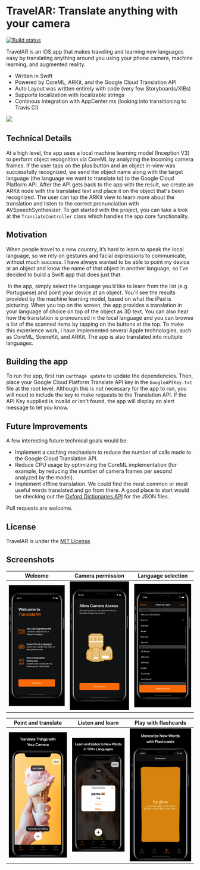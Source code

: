 # TravelAR: Translate anything with your camera
[![Build status](https://build.appcenter.ms/v0.1/apps/e0928fc1-253b-4e65-81cd-01e013fd6c0d/branches/master/badge)](https://appcenter.ms)

TravelAR is an iOS app that makes traveling and learning new languages easy by translating anything around you using your phone camera, machine learning, and augmented reality. 

* Written in Swift
* Powered by CoreML, ARKit, and the Google Cloud Translation API
* Auto Layout was written entirely with code (very few Storyboards/XIBs)
* Supports localization with localizable strings
* Continous Integration with AppCenter.ms (looking into transitioning to Travis CI)

![](demo.gif)

## Technical Details
At a high level, the app uses a local machine learning model (Inception V3) to perform object recognition via CoreML by analyzing the incoming camera frames. If the user taps on the plus button and an object in-view was successfully recognized, we send the object name along with the target language (the language we want to translate to) to the Google Cloud Platform API. After the API gets back to the app with the result, we create an ARKit node with the translated text and place it on the object that's been recognized. The user can tap the ARKit view to learn more about the translation and listen to the correct pronunciation with AVSpeechSynthesizer. To get started with the project, you can take a look at the `TranslateController` class which handles the app core functionality. 

## Motivation
When people travel to a new country, it’s hard to learn to speak the local language, so we rely on gestures and facial expressions to communicate, without much success. I have always wanted to be able to point my device at an object and know the name of that object in another language, so I’ve decided to build a Swift app that does just that. 

 In the app, simply select the language you’d like to learn from the list (e.g. Portuguese) and point your device at an object. You'll see the results provided by the machine learning model, based on what the iPad is picturing. When you tap on the screen, the app provides a translation in your language of choice on top of the object as 3D text. You can also hear how the translation is pronounced in the local language and you can browse a list of the scanned items by tapping on the buttons at the top. To make this experience work, I have implemented several Apple technologies, such as CoreML, SceneKit, and ARKit. The app is also translated into multiple languages.

## Building the app
To run the app, first run `carthage update` to update the dependencies. Then, place your Google Cloud Platform Translate API key in the `GoogleAPIKey.txt` file at the root level. Although this is not necessary for the app to run, you will need to include the key to make requests to the Translation API. If the API Key supplied is invalid or isn't found, the app will display an alert message to let you know.

## Future Improvements
A few interesting future technical goals would be:
* Implement a caching mechanism to reduce the number of calls made to the Google Cloud Translation API.
* Reduce CPU usage by optimizing the CoreML implementation (for example, by reducing the number of camera frames per second analyzed by the model).
* Implement offline translation. We could find the most common or most useful words translated and go from there. A good place to start would be checking out the [Oxford Dictionaries API](https://developer.oxforddictionaries.com/) for the JSON files.

Pull requests are welcome.

## License
TravelAR is under the [MIT License](https://github.com/cesaredecal/TravelAR/blob/master/LICENSE.txt)

## Screenshots
| Welcome  | Camera permission | Language selection |
| ------------- | ------------- | ------------- |
| ![](/Screenshots/onboarding_1.png?raw=true)  | ![](/Screenshots/onboarding_2.png?raw=true)  | ![](/Screenshots/onboarding_3.png?raw=true)  |

| Point and translate  | Listen and learn | Play with flashcards |
| ------------- | ------------- | ------------- |
| ![](/Screenshots/appstore_1.jpg?raw=true)  | ![](/Screenshots/appstore_2.jpg?raw=true) | ![](/Screenshots/appstore_3.jpg?raw=true)  |
